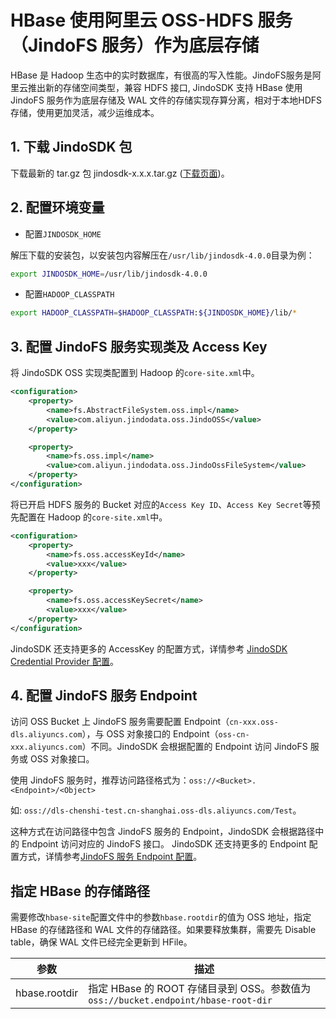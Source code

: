 # HBase 使用阿里云 OSS-HDFS 服务（JindoFS 服务）作为底层存储
HBase 是 Hadoop 生态中的实时数据库，有很高的写入性能。JindoFS服务是阿里云推出新的存储空间类型，兼容 HDFS 接口, JindoSDK 支持 HBase 使用 JindoFS 服务作为底层存储及 WAL 文件的存储实现存算分离，相对于本地HDFS存储，使用更加灵活，减少运维成本。

## 1. 下载 JindoSDK 包
下载最新的 tar.gz 包 jindosdk-x.x.x.tar.gz ([下载页面](../jindosdk_download.md))。

## 2. 配置环境变量
* 配置`JINDOSDK_HOME`

解压下载的安装包，以安装包内容解压在`/usr/lib/jindosdk-4.0.0`目录为例：
```bash
export JINDOSDK_HOME=/usr/lib/jindosdk-4.0.0
```
* 配置`HADOOP_CLASSPATH`

```bash
export HADOOP_CLASSPATH=$HADOOP_CLASSPATH:${JINDOSDK_HOME}/lib/*
```

## 3. 配置 JindoFS 服务实现类及 Access Key

将 JindoSDK OSS 实现类配置到 Hadoop 的`core-site.xml`中。

```xml
<configuration>
    <property>
        <name>fs.AbstractFileSystem.oss.impl</name>
        <value>com.aliyun.jindodata.oss.JindoOSS</value>
    </property>

    <property>
        <name>fs.oss.impl</name>
        <value>com.aliyun.jindodata.oss.JindoOssFileSystem</value>
    </property>
</configuration>
```
将已开启 HDFS 服务的 Bucket 对应的`Access Key ID`、`Access Key Secret`等预先配置在 Hadoop 的`core-site.xml`中。
```xml
<configuration>
    <property>
        <name>fs.oss.accessKeyId</name>
        <value>xxx</value>
    </property>

    <property>
        <name>fs.oss.accessKeySecret</name>
        <value>xxx</value>
    </property>
</configuration>
```
JindoSDK 还支持更多的 AccessKey 的配置方式，详情参考 [JindoSDK Credential Provider 配置](security/jindosdk_credential_provider.md)。

## 4. 配置 JindoFS 服务 Endpoint
访问 OSS Bucket 上 JindoFS 服务需要配置 Endpoint（`cn-xxx.oss-dls.aliyuncs.com`），与 OSS 对象接口的 Endpoint（`oss-cn-xxx.aliyuncs.com`）不同。JindoSDK 会根据配置的 Endpoint 访问 JindoFS 服务或 OSS 对象接口。

使用 JindoFS 服务时，推荐访问路径格式为：`oss://<Bucket>.<Endpoint>/<Object>`

如: `oss://dls-chenshi-test.cn-shanghai.oss-dls.aliyuncs.com/Test`。

这种方式在访问路径中包含 JindoFS 服务的 Endpoint，JindoSDK 会根据路径中的 Endpoint 访问对应的 JindoFS 接口。 JindoSDK 还支持更多的 Endpoint 配置方式，详情参考[JindoFS 服务 Endpoint 配置](configuration/jindosdk_endpoint_configuration.md)。

## 指定 HBase 的存储路径
需要修改`hbase-site`配置文件中的参数`hbase.rootdir`的值为 OSS 地址，指定 HBase 的存储路径和 WAL 文件的存储路径。如果要释放集群，需要先 Disable table，确保 WAL 文件已经完全更新到 HFile。

| 参数 | 描述 |
| --- | --- |
| hbase.rootdir | 指定 HBase 的 ROOT 存储目录到 OSS。参数值为`oss://bucket.endpoint/hbase-root-dir`|